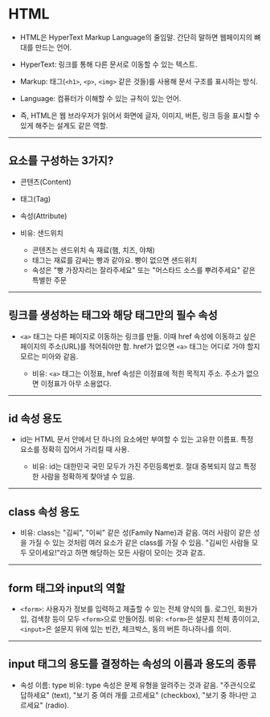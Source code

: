 # HTML

- HTML은 HyperText Markup Language의 줄임말.
  간단히 말하면 웹페이지의 뼈대를 만드는 언어.

- HyperText: 링크를 통해 다른 문서로 이동할 수 있는 텍스트.

- Markup: 태그(`<h1>`, `<p>`, `<img>` 같은 것들)를 사용해 문서 구조를 표시하는 방식.

- Language: 컴퓨터가 이해할 수 있는 규칙이 있는 언어.

- 즉, HTML은 웹 브라우저가 읽어서 화면에 글자, 이미지, 버튼, 링크 등을 표시할 수 있게 해주는 설계도 같은 역할.

---

## 요소를 구성하는 3가지?

- 콘텐츠(Content)
- 태그(Tag)
- 속성(Attribute)

- 비유: 샌드위치
  - 콘텐츠는 샌드위치 속 재료(햄, 치즈, 야채)
  - 태그는 재료를 감싸는 빵과 같아요. 빵이 없으면 샌드위치
  - 속성은 "빵 가장자리는 잘라주세요" 또는 "머스타드 소스를 뿌려주세요" 같은 특별한 주문

---

## 링크를 생성하는 태그와 해당 태그만의 필수 속성

- `<a>` 태그는 다른 페이지로 이동하는 링크를 만듦.
  이때 href 속성에 이동하고 싶은 페이지의 주소(URL)를 적어줘야만 함.
  href가 없으면 `<a>` 태그는 어디로 가야 할지 모르는 미아와 같음.

  - 비유: `<a>` 태그는 이정표, href 속성은 이정표에 적힌 목적지 주소. 주소가 없으면 이정표가 아무 소용없다.

---

## id 속성 용도

- id는 HTML 문서 안에서 단 하나의 요소에만 부여할 수 있는 고유한 이름표. 특정 요소를 정확히 집어서 가리킬 때 사용.

  - 비유: id는 대한민국 국민 모두가 가진 주민등록번호. 절대 중복되지 않고 특정 한 사람을 정확하게 찾아낼 수 있음.

---

## class 속성 용도

- 비유: class는 "김씨", "이씨" 같은 성(Family Name)과 같음. 여러 사람이 같은 성을 가질 수 있는 것처럼 여러 요소가 같은 class를 가질 수 있음. "김씨인 사람들 모두 모이세요!"라고 하면
  해당하는 모든 사람이 모이는 것과 같죠.

---

## form 태그와 input의 역할

- `<form>`: 사용자가 정보를 입력하고 제출할 수 있는 전체 양식의 틀. 로그인, 회원가입, 검색창 등이 모두 `<form>`으로 만들어짐.
  비유: `<form>`은 설문지 전체 종이이고, `<input>`은 설문지 위에 있는 빈칸, 체크박스, 동의 버튼 하나하나를 의미.

---

## input 태그의 용도를 결정하는 속성의 이름과 용도의 종류

- 속성 이름: type
  비유: type 속성은 문제 유형을 알려주는 것과 같음. "주관식으로 답하세요" (text), "보기 중 여러 개를 고르세요" (checkbox), "보기 중 하나만 고르세요" (radio).
